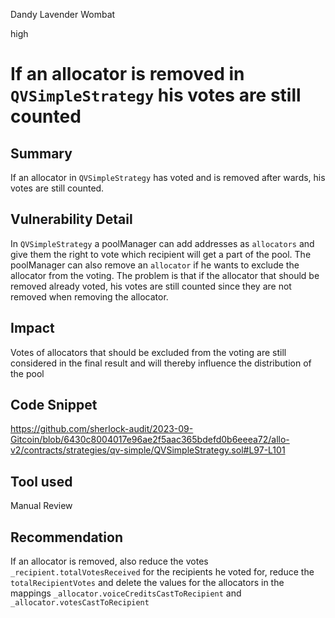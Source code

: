 Dandy Lavender Wombat

high

# If an allocator is removed in `QVSimpleStrategy` his votes are still counted
## Summary
If an allocator in `QVSimpleStrategy` has voted and is removed after wards, his votes are still counted.


## Vulnerability Detail

In `QVSimpleStrategy` a poolManager can add addresses as `allocators` and give them the right to vote which recipient will get a part of the pool. The poolManager can also remove an `allocator` if he wants to exclude the allocator from the voting. The problem is that if the allocator that should be removed already voted, his votes are still counted since they are not removed when removing the allocator.   

## Impact

Votes of allocators that should be excluded from the voting are still considered in the final result and will thereby influence the distribution of the pool

## Code Snippet

https://github.com/sherlock-audit/2023-09-Gitcoin/blob/6430c8004017e96ae2f5aac365bdefd0b6eeea72/allo-v2/contracts/strategies/qv-simple/QVSimpleStrategy.sol#L97-L101

## Tool used

Manual Review

## Recommendation

If an allocator is removed, also reduce the votes `_recipient.totalVotesReceived` for the recipients he voted for, reduce the `totalRecipientVotes` and delete the values for the allocators in the mappings `_allocator.voiceCreditsCastToRecipient` and `_allocator.votesCastToRecipient` 
